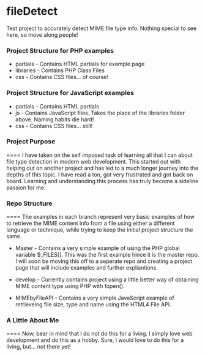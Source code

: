 fileDetect
==========

Test project to accurately detect MIME file type info. Nothing special to see here, so move along people!

### Project Structure for PHP examples
- partials - Contains HTML partials for example page
- libraries - Contains PHP Class Files
- css - Contains CSS files... of course!

### Project Structure for JavaScript examples
- partials - Contains HTML partials
- js - Contains JavaScript files. Takes the place of the libraries folder above. Naming habits die hard!
- css - Contains CSS files... still!

### Project Purpose
====
I have taken on the self imposed task of learning all that I can about file type detection in modern web development. This started out with helping out on another project and has led to a much longer journey into the depths of this topic. I have read a ton, got very frustrated and got back on board. Learning and understanding this process has truly become a sideline passion for me.

### Repo Structure
====
The examples in each branch represent very basic examples of how to retrieve the MIME content info from a file using either a different language or technique, while trying to keep the initial project structure the same.

- Master - Contains a very simple example of using the PHP global variable $_FILES[]. This was the first example hince it is the master repo. I will soon be moving this off to a seperate repo and creating a project page that will include examples and further expliantions.

- develop - Currently contains project using a little better way of obtaining MIME content type using PHP with fopen().

- MIMEbyFileAPI - Contains a very simple JavaScript example of retrieveing file size, type and name using the HTML4 File API.

### A Little About Me
====
Now, bear in mind that I do not do this for a living. I simply love web development and do this as a hobby. Sure, I would love to do this for a living, but... not there yet!